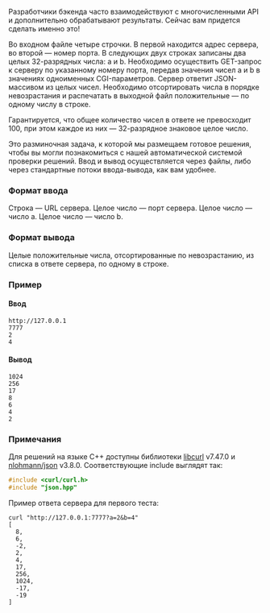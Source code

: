 Разработчики бэкенда часто взаимодействуют с многочисленными API и дополнительно обрабатывают результаты. Сейчас вам придется сделать именно это!

Во входном файле четыре строчки. В первой находится адрес сервера, во второй — номер порта. В следующих двух строках записаны два целых 32-разрядных числа: a и b. Необходимо осуществить GET-запрос к серверу по указанному номеру порта, передав значения чисел a и b в значениях одноименных CGI-параметров. Сервер ответит JSON-массивом из целых чисел. Необходимо отсортировать числа в порядке невозрастания и распечатать в выходной файл положительные — по одному числу в строке.

Гарантируется, что общее количество чисел в ответе не превосходит 100, при этом каждое из них — 32-разрядное знаковое целое число.

Это разминочная задача, к которой мы размещаем готовое решения, чтобы вы могли познакомиться с нашей автоматической системой проверки решений. Ввод и вывод осуществляется через файлы, либо через стандартные потоки ввода-вывода, как вам удобнее. 

### Формат ввода
Строка — URL сервера.
Целое число — порт сервера.
Целое число — число a.
Целое число — число b. 

### Формат вывода
Целые положительные числа, отсортированные по невозрастанию, из списка в ответе сервера, по одному в строке. 

### Пример

#### Ввод
```
http://127.0.0.1
7777
2
4
```

#### Вывод
```
1024
256
17
8
6
4
2
```

### Примечания
Для решений на языке C++ доступны библиотеки [libcurl](https://curl.haxx.se/libcurl/) v7.47.0 и [nlohmann/json](https://github.com/nlohmann/json/releases/tag/v3.8.0) v3.8.0. Соответствующие include выглядят так:
```cpp
#include <curl/curl.h>  
#include "json.hpp"
```

Пример ответа сервера для первого теста:
```
curl "http://127.0.0.1:7777?a=2&b=4"  
[  
  8,  
  6,  
  -2,  
  2,  
  4,  
  17,  
  256,  
  1024,  
  -17,  
  -19  
]
```

